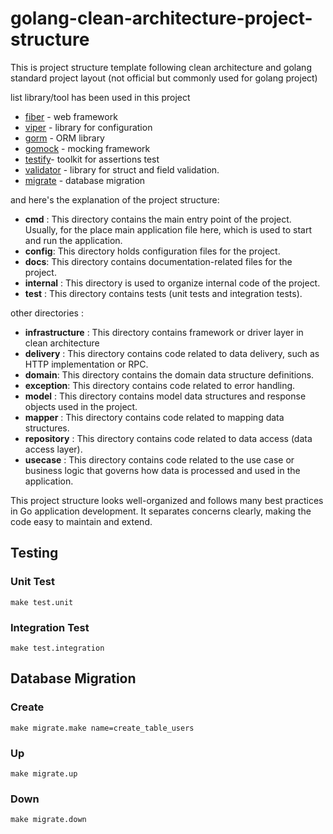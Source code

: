 # golang-clean-architecture-project-structure
This is project structure template following clean architecture and golang standard project layout (not official but commonly used for golang project)

list library/tool has been used in this project
- [fiber](https://github.com/gofiber/fiber) - web framework
- [viper](https://github.com/spf13/viper) - library for configuration
- [gorm](https://github.com/go-gorm/gorm) - ORM library
- [gomock](https://github.com/uber/mock) - mocking framework
- [testify](https://github.com/stretchr/testify)- toolkit for assertions test
- [validator](https://github.com/go-playground/validator) - library for struct and field validation.
- [migrate](https://github.com/golang-migrate/migrate) - database migration

and here's the explanation of the project structure: 

- **cmd** : This directory contains the main entry point of the project. Usually, for the place main application file here, which is used to start and run the application.
- **config**:  This directory holds configuration files for the project.
- **docs**: This directory contains documentation-related files for the project. 
- **internal** : This directory is used to organize internal code of the project. 
- **test** : This directory contains tests (unit tests and integration tests).

other directories :
  - **infrastructure** : This directory contains framework or driver layer in clean architecture
  - **delivery** : This directory contains code related to data delivery, such as HTTP implementation or RPC.
  - **domain**: This directory contains the domain data structure definitions.
  - **exception**: This directory contains code related to error handling.
  - **model** : This directory contains model data structures and response objects used in the project.
  - **mapper** : This directory contains code related to mapping data structures.
  - **repository** : This directory contains code related to data access (data access layer).
  - **usecase** : This directory contains code related to the use case or business logic that governs how data is processed and used in the application.

This project structure looks well-organized and follows many best practices in Go application development. It separates concerns clearly, making the code easy to maintain and extend.

## Testing

### Unit Test
`make test.unit`

### Integration Test
`make test.integration`

## Database Migration

### Create
`make migrate.make name=create_table_users`

### Up
`make migrate.up`

### Down
`make migrate.down`